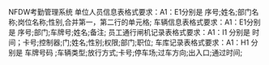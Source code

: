 NFDW考勤管理系统
单位人员信息表格式要求：A1：E1分别是 序号;姓名;部门名称;岗位名称;性别,合并第一，第二行的单元格;
车辆信息表格式要求：A1：E1分别是 序号;部门;车牌号;姓名;备注;
员工通行闸机记录表格式要求：A1：I1 分别是 时间；卡号;控制器;门;姓名;性别;权限;部门;职位;
车库记录表格式要求：A1：H1 分别是 车牌号码	;车辆类型;放行方式;卡号;停车场;过车方向;出入口;通过时间;

                    				
